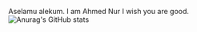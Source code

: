 Aselamu alekum.
I am Ahmed Nur I wish you are good.
![Anurag's GitHub stats](https://github-readme-stats.vercel.app/api?username=Iamgithublover252&theme=dark&show_icons=true)
